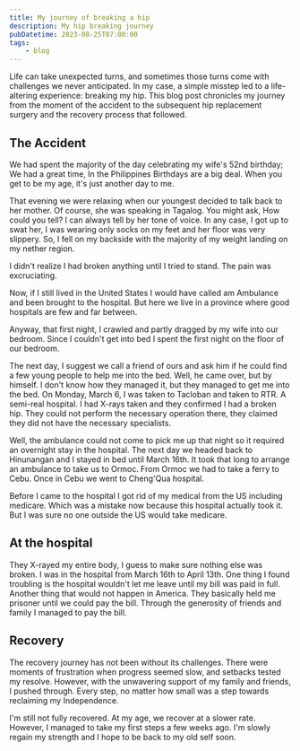 ```yaml
---
title: My journey of breaking a hip
description: My hip breaking journey
pubDatetime: 2023-08-25T07:00:00
tags:
	- blog
---
```


Life can take unexpected turns, and sometimes those turns come with challenges we never anticipated. In my case, a simple misstep led to a life-altering experience: breaking my hip. This blog post chronicles my journey from the moment of the accident to the subsequent hip replacement surgery and the recovery process that followed.

<h2>The Accident</h2>

We had spent the majority of the day celebrating my wife's 52nd birthday; We had a great time, In the Philippines Birthdays are a big deal. When you get to be my age, it's just another day to me.

That evening we were relaxing when our youngest decided to talk back to her mother. Of course, she was speaking in Tagalog. You might ask, How could you tell? I can always tell by her tone of voice. In any case, I got up to swat her, I was wearing only socks on my feet and her floor was very slippery. So, I fell on my backside with the majority of my weight landing on my nether region.

I didn't realize I had broken anything until I tried to stand. The pain was excruciating.

Now, if I still lived in the United States I would have called am Ambulance and been brought to the hospital. But here we live in a province where good hospitals are few and far between.

Anyway, that first night, I crawled and partly dragged by my wife into our bedroom. Since I couldn't get into bed I spent the first night on the floor of our bedroom.

The next day, I suggest we call a friend of ours and ask him if he could find a few young people to help me into the bed. Well, he came over, but by himself. I don't know how they managed it, but they managed to get me into the bed. On Monday, March 6, I was taken to Tacloban and taken to RTR. A semi-real hospital. I had X-rays taken and they confirmed I had a broken hip. They could not perform the necessary operation there, they claimed they did not have the necessary specialists.

Well, the ambulance could not come to pick me up that night so it required an overnight stay in the hospital. The next day we headed back to Hinunangan and I stayed in bed until March 16th. It took that long to arrange an ambulance to take us to Ormoc. From Ormoc we had to take a ferry to Cebu. Once in Cebu we went to Cheng'Qua hospital.

Before I came to the hospital I got rid of my medical from the US including medicare. Which was a mistake now because this hospital actually took it. But I was sure no one outside the US would take medicare.

<h2> At the hospital</h2>

They X-rayed my entire body, I guess to make sure nothing else was broken. I was in the hospital from March 16th to April 13th. One thing I found troubling is the hospital wouldn't let me leave until my bill was paid in full. Another thing that would not happen in America. They basically held me prisoner until we could pay the bill. Through the generosity of friends and family I managed to pay the bill.

<h2>Recovery</h2>

The recovery journey has not been without its challenges. There were moments of frustration when progress seemed slow, and setbacks tested my resolve. However, with the unwavering support of my family and friends, I pushed through. Every step, no matter how small was a step towards reclaiming my Independence.

I'm still not fully recovered. At my age, we recover at a slower rate. However, I managed to take my first steps a few weeks ago. I'm slowly regain my strength and I hope to be back to my old self soon.
